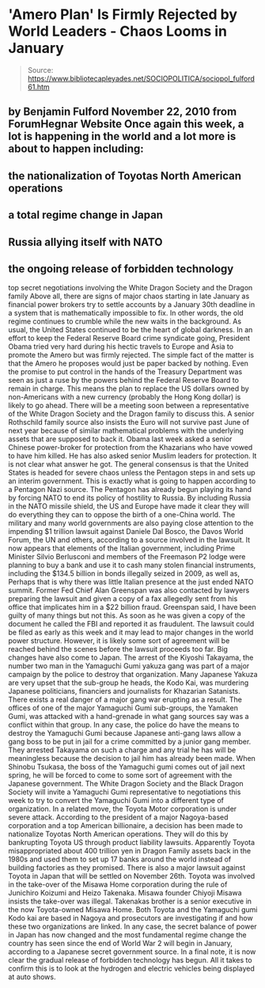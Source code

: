 # 'Amero Plan' Is Firmly Rejected by World Leaders - Chaos Looms in January

> Source: https://www.bibliotecapleyades.net/SOCIOPOLITICA/sociopol_fulford61.htm

by Benjamin Fulford
November 22, 2010
from
ForumHegnar Website
Once again this week, a lot is happening in the
world and a lot more is about to happen including:
-
the nationalization of Toyotas North
American operations
-
a total regime change in Japan
-
Russia allying
itself with NATO
-
the ongoing release of forbidden technology
-
top
secret negotiations involving the White Dragon Society and the Dragon
family
Above all, there are signs of major chaos
starting in late January as financial power brokers try to settle accounts
by a January 30th deadline in a system that is mathematically
impossible to fix.
In other words, the old regime continues to
crumble while the new waits in the background.
As usual, the United States continued to be the heart of global darkness.
In
an effort to keep the
Federal Reserve Board crime syndicate
going, President
Obama tried very hard during his hectic
travels to Europe and Asia to promote
the Amero but was firmly rejected. The
simple fact of the matter is that the Amero he proposes would just be paper
backed by nothing.
Even the promise to put control in the hands of
the Treasury Department was seen as just a ruse by the powers behind the
Federal Reserve Board to remain in charge. This means the plan to replace
the US dollars owned by non-Americans with a new currency (probably the Hong
Kong dollar) is likely to go ahead.
There will be a meeting soon between a
representative of the
White Dragon Society
and the Dragon family to discuss this.
A senior
Rothschild family source also insists the Euro will not survive
past June of next year because of similar mathematical problems with the
underlying assets that are supposed to back it.
Obama last week asked a senior Chinese power-broker for protection from the
Khazarians who have vowed to have him killed. He has also asked senior
Muslim leaders for protection. It is not clear what answer he got.
The general consensus is that the United States is headed for severe chaos
unless the Pentagon steps in and sets up an interim government. This is
exactly what is going to happen according to a Pentagon Nazi source.
The Pentagon has already begun playing its hand by forcing NATO to end its
policy of hostility to Russia. By including Russia in the NATO missile
shield, the US and Europe have made it clear they will do everything they
can to oppose the birth of a one-China world.
The military and many world governments are also paying close attention to
the impending $1 trillion lawsuit against
Daniele Dal Bosco, the Davos World Forum, the UN and others,
according to a source involved in the lawsuit.
It now appears that elements of the Italian government, including Prime
Minister Silvio Berlusconi and members of the
Freemason P2 lodge were
planning to buy a bank and use it to cash many stolen financial instruments,
including the $134.5 billion in bonds illegally seized in 2009, as well as,
Perhaps that is why there was little Italian
presence at the just ended NATO summit.
Former Fed Chief Alan Greenspan was also contacted by lawyers
preparing the lawsuit and given a copy of a fax allegedly sent from his
office that implicates him in a $22 billion fraud.
Greenspan said,
I have been guilty of many
things but not this.
As soon as he was given a copy of the document
he called the FBI and reported it as fraudulent.
The lawsuit could be filed as early as this week
and it may lead to major changes in the world power structure. However, it
is likely some sort of agreement will be reached behind the scenes before
the lawsuit proceeds too far.
Big changes have also come to Japan.
The arrest of the Kiyoshi Takayama,
the number two man in the
Yamaguchi Gumi yakuza gang was part of a major
campaign by the police to destroy that organization. Many Japanese Yakuza
are very upset that the sub-group he heads, the Kodo Kai, was murdering
Japanese politicians, financiers and journalists for Khazarian Satanists.
There exists a real danger of a major gang war erupting as a result. The
offices of one of the major Yamaguchi Gumi sub-groups, the Yamaken Gumi, was
attacked with a hand-grenade in what gang sources say was a conflict within
that group.
In any case, the police do have the means to destroy the Yamaguchi Gumi
because Japanese anti-gang laws allow a gang boss to be put in jail for a
crime committed by a junior gang member.
They arrested Takayama on such a charge and any
trial he has will be meaningless because the decision to jail him has
already been made. When Shinobu Tsukasa, the boss of the Yamaguchi gumi
comes out of jail next spring, he will be forced to come to some sort of
agreement with the Japanese government.
The
White Dragon Society and the
Black Dragon Society will invite a
Yamaguchi Gumi representative to negotiations this week to try to convert
the Yamaguchi Gumi into a different type of organization.
In a related move, the Toyota Motor corporation is under severe attack.
According to the president of a major Nagoya-based corporation and a top
American billionaire, a decision has been made to nationalize Toyotas North
American operations. They will do this by bankrupting Toyota US through
product liability lawsuits.
Apparently Toyota misappropriated about 400 trillion yen in Dragon Family
assets back in the 1980s and used them to set up 17 banks around the world
instead of building factories as they promised. There is also a major
lawsuit against Toyota in Japan that will be settled on November 26th.
Toyota was involved in the take-over of the Misawa Home corporation during
the rule of Junichiro Koizumi and Heizo Takenaka. Misawa founder Chiyoji
Misawa insists the take-over was illegal.
Takenakas brother is a senior
executive in the now Toyota-owned Misawa Home.
Both Toyota and the Yamaguchi gumi
Kodo kai are based in Nagoya and
prosecutors are investigating if and how these two organizations are linked.
In any case, the secret balance of power in Japan has now changed and the
most fundamental regime change the country has seen since the end of World
War 2 will begin in January, according to a Japanese secret government
source.
In a final note, it is now clear the gradual release of forbidden technology
has begun.
All it takes to confirm this is to look at the
hydrogen and
electric vehicles being displayed at auto shows.
